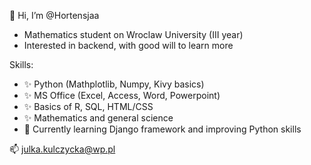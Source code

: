 👋 Hi, I’m @Hortensjaa
- Mathematics student on Wroclaw University (III year)
- Interested in backend,  with good will to learn more

Skills:
- ✨ Python (Mathplotlib, Numpy, Kivy basics)
- ✨ MS Office (Excel, Access, Word, Powerpoint)
- ✨ Basics of R, SQL, HTML/CSS
- ✨ Mathematics and general science
- 🌱 Currently learning Django framework and improving Python skills

📫 julka.kulczycka@wp.pl
